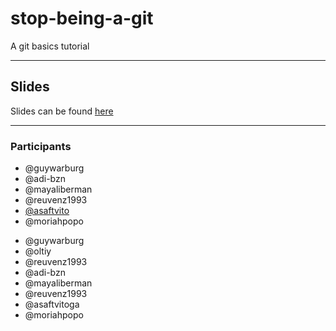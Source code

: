 # stop-being-a-git

A git basics tutorial

---

## Slides

Slides can be found [here](https://slides.com/guywarburg/stop-being-a-git)

---

### Participants

* @guywarburg
* @adi-bzn
* @mayaliberman
* @reuvenz1993
* [@asaftvito](https://github.com/asaftvito)
* @moriahpopo
- @guywarburg
- @oltiy
- @reuvenz1993
- @adi-bzn
- @mayaliberman
- @reuvenz1993
- @asaftvitoga
- @moriahpopo
